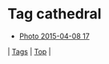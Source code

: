 <!--
title: Tag cathedral
date: 2020-06-28T15:02:24.737Z
tags:
-->
# Tag cathedral

 * [Photo 2015-04-08 17](115863904707.md)

| [Tags](tags.md) | [Top](index.md) |
